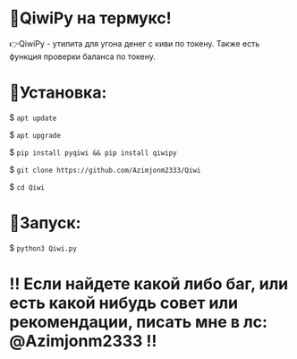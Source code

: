 # 🥝QiwiPy на термукс!

👉QiwiPy - утилита для угона денег с киви по токену. Также есть функция проверки баланса по токену.

# 📍Установка:

$ `apt update`

$ `apt upgrade`

$ `pip install pyqiwi && pip install qiwipy`

$ `git clone https://github.com/Azimjonm2333/Qiwi`

$ `cd Qiwi`

# 📍Запуск:

$ `python3 Qiwi.py`

# ‼️ Если найдете какой либо баг, или есть какой нибудь совет или рекомендации, писать мне в лс: @Azimjonm2333 ‼️
